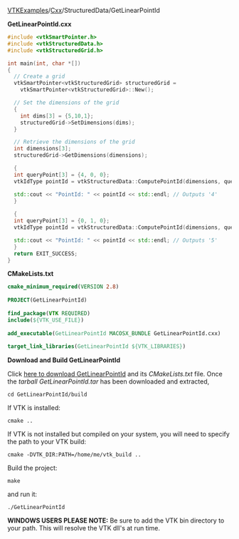 [VTKExamples](/home/)/[Cxx](/Cxx)/StructuredData/GetLinearPointId

**GetLinearPointId.cxx**
```c++
#include <vtkSmartPointer.h>
#include <vtkStructuredData.h>
#include <vtkStructuredGrid.h>

int main(int, char *[])
{
  // Create a grid
  vtkSmartPointer<vtkStructuredGrid> structuredGrid =
    vtkSmartPointer<vtkStructuredGrid>::New();

  // Set the dimensions of the grid
  {
    int dims[3] = {5,10,1};
    structuredGrid->SetDimensions(dims);
  }

  // Retrieve the dimensions of the grid
  int dimensions[3];
  structuredGrid->GetDimensions(dimensions);

  {
  int queryPoint[3] = {4, 0, 0};
  vtkIdType pointId = vtkStructuredData::ComputePointId(dimensions, queryPoint);

  std::cout << "PointId: " << pointId << std::endl; // Outputs '4'
  }
  
  {
  int queryPoint[3] = {0, 1, 0};
  vtkIdType pointId = vtkStructuredData::ComputePointId(dimensions, queryPoint);

  std::cout << "PointId: " << pointId << std::endl; // Outputs '5'
  }
  return EXIT_SUCCESS;
}
```
**CMakeLists.txt**
```cmake
cmake_minimum_required(VERSION 2.8)
 
PROJECT(GetLinearPointId)
 
find_package(VTK REQUIRED)
include(${VTK_USE_FILE})
 
add_executable(GetLinearPointId MACOSX_BUNDLE GetLinearPointId.cxx)
 
target_link_libraries(GetLinearPointId ${VTK_LIBRARIES})
```

**Download and Build GetLinearPointId**

Click [here to download GetLinearPointId](https://github.com/lorensen/VTKWikiExamplesTarballs/raw/master/GetLinearPointId.tar) and its *CMakeLists.txt* file.
Once the *tarball GetLinearPointId.tar* has been downloaded and extracted,
```
cd GetLinearPointId/build 
```
If VTK is installed:
```
cmake ..
```
If VTK is not installed but compiled on your system, you will need to specify the path to your VTK build:
```
cmake -DVTK_DIR:PATH=/home/me/vtk_build ..
```
Build the project:
```
make
```
and run it:
```
./GetLinearPointId
```
**WINDOWS USERS PLEASE NOTE:** Be sure to add the VTK bin directory to your path. This will resolve the VTK dll's at run time.

